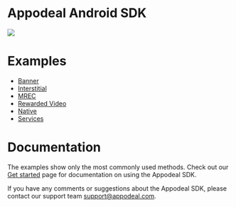 # Appodeal Android SDK

[![](https://img.shields.io/badge/SDK%20version-%203.5.2-brightgreen)](https://docs.appodeal.com/android/get-started)

# Examples

* [Banner](https://github.com/appodeal/appodeal-android-sdk/tree/master/banner)
* [Interstitial](https://github.com/appodeal/appodeal-android-sdk/tree/master/interstitial)
* [MREC](https://github.com/appodeal/appodeal-android-sdk/tree/master/mrec)
* [Rewarded Video](https://github.com/appodeal/appodeal-android-sdk/tree/master/rewarded)
* [Native](https://github.com/appodeal/appodeal-android-sdk/tree/master/native)
* [Services](https://github.com/appodeal/appodeal-android-sdk/tree/master/analytics)

# Documentation

The examples show only the most commonly used methods. Check out
our [Get started](https://docs.appodeal.com/android/get-started) page for documentation on using the
Appodeal SDK.

If you have any comments or suggestions about the Appodeal SDK, please contact our support team
support@appodeal.com.